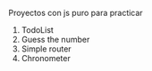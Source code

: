 Proyectos con js puro para practicar

1) TodoList
2) Guess the number
3) Simple router
4) Chronometer
